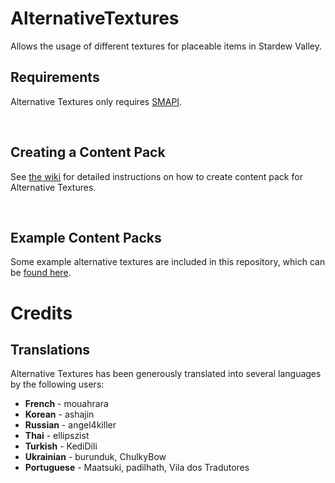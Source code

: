 # AlternativeTextures
 Allows the usage of different textures for placeable items in Stardew Valley.
 
## Requirements
Alternative Textures only requires [SMAPI](https://smapi.io/).

&nbsp;
## Creating a Content Pack
See [the wiki](https://github.com/Floogen/AlternativeTextures/wiki) for detailed instructions on how to create content pack for Alternative Textures.

&nbsp;
## Example Content Packs
Some example alternative textures are included in this repository, which can be [found here](https://github.com/Floogen/AlternativeTextures/tree/development/AlternativeTextures/Examples).

# Credits
## Translations
Alternative Textures has been generously translated into several languages by the following users:

* **French** - mouahrara
* **Korean** - ashajin
* **Russian** - angel4killer
* **Thai** - ellipszist
* **Turkish** - KediDili
* **Ukrainian** - burunduk, ChulkyBow
* **Portuguese** - Maatsuki, padilhath, Vila dos Tradutores
